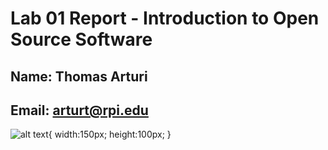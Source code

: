 # Lab 01 Report - Introduction to Open Source Software

## Name: Thomas Arturi
## Email: arturt@rpi.edu

![alt text](https://media-exp1.licdn.com/dms/image/C4D03AQEde7qq2cKrxA/profile-displayphoto-shrink_800_800/0/1569018025229?e=1617235200&v=beta&t=46tSOQElOFMqb0jI4-SvzLKdn4-vjcQBi-alRCwd37c "me"){
   width:150px;
   height:100px;
}
